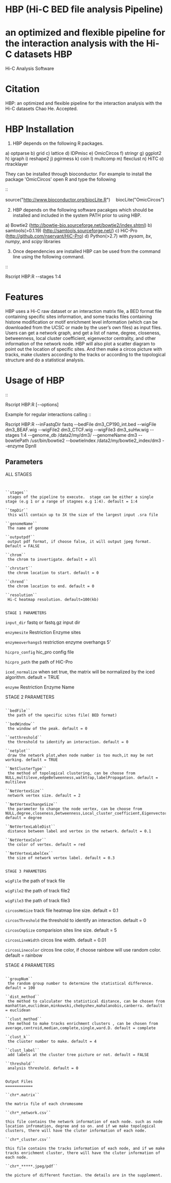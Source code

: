 # HBP (Hi-C BED file analysis Pipeline)
an optimized and flexible pipeline for the interaction analysis with the Hi-C datasets
HBP
=====

Hi-C Analysis Software


Citation
========

HBP: an optimized and flexible pipeline for the interaction analysis with the Hi-C datasets
Chao He.  Accepted. 


HBP Installation
==================

1. HBP depends on the following R packages.

 a) optparse
 b) grid
 c) lattice
 d) IDPmisc
 e) OmicCircos
 f) stringr
 g) ggplot2
 h) igraph
 i) reshape2
 j) pgirmess
 k) coin
 l) multcomp
 m) flexclust
 n) HiTC
 o) rtracklayer


They can be installed through bioconductor. For example to install the package 'OmicCircos' open R and type the following

::

  source("http://www.bioconductor.org/biocLite.R")
　biocLite("OmicCircos")


2. HBP depends on the following software pacakges which should be installed and included in the system PATH prior to using HBP.

 a) Bowtie2     (http://bowtie-bio.sourceforge.net/bowtie2/index.shtml)
 b) samtools(>0.1.19)   (http://samtools.sourceforge.net/)
 c) HiC-Pro     (http://github.com/nservant/HiC-Pro)
 d) Python(>2.7) with *pysam*, *bx*, *numpy*, and *scipy* libraries

3. Once dependencies are installed HBP can be used from the command line using the following command.

::

  Rscript HBP.R --stages 1:4

Features
========

HBP uses a Hi-C raw dataset or an interaction matrix file, a BED format file containing specific sites information, and some tracks files containing histone modification or motif enrichment level information (which can be downloaded from the UCSC or made by the user’s own files) as input files. Users can get a network graph, and get a list of name, degree, closeness, betweenness, local cluster coefficient, eigenvector centrality, and other information of the network node. HBP will also plot a scatter diagram to point out the location of specific sites. And then make a circos picture with tracks, make clusters according to the tracks or according to the topological structure and do a statistical analysis.


Usage of HBP
==============

::

  Rscript HBP.R [--options]

Example for regular interactions calling
:: 

 Rscript HBP.R --inFastqDir fastq --bedFile dm3_CP190_int.bed --wigFile dm3_BEAF.wig --wigFile2 dm3_CTCF.wig --wigFile3 dm3_suHw.wig --stages 1:4 --genome_db /data2/my/dm3/ --genomeName dm3 --bowtiePath /usr/bin/bowtie2 --bowtieIndex /data2/my/bowtie2_index/dm3 --enzyme DpnII  



Parameters
----------


ALL STAGES
~~~~~~~~~~


``stages``
 stages of the pipeline to execute.  stage can be either a single stage (e.g 1 or a range of stagnes e.g 1:4). default = 1:4

``tmpDir``
 this will contain up to 3X the size of the largest input .sra file
 
``genomeName``
 The name of genome
 
``outputpdf``
 output pdf format, if choose false, it will output jpeg format. Default = FALSE

``chrom``
 the chrom to invertigate. default = all
 
``chrstart``
 the chrom location to start. default = 0

``chrend``
 the chrom location to end. default = 0

``resolution``
 Hi-C heatmap resolution. default=100(kb)


STAGE 1 PARAMETERS
~~~~~~~~~~

``input_dir``
 fastq or fastq.gz input dir

``enzymesite``
 Restriction Enzyme sites

``enzymeoverhangs5``
 restriction enzyme overhangs 5'

``hicpro_config``
 hic_pro config file

``hicpro_path``
 the path of HiC-Pro
 
``iced_normalize``
 when set true, the matrix will be normalized by the iced algorithm. default = TRUE
 
``enzyme``
 Restriction Enzyme Name
 

STAGE 2 PARAMETERS
~~~~~~~~~~

``bedFile``
 the path of the specific sites file( BED format)
 
``bedWindow``
 the window of the peak. default = 0
 
``netthreshold``
 the threshold to identify an interaction. default = 0
 
``netplot``
 draw the network plot,when node number is too much,it may be not working. default = TRUE
 
``NetClusterType``
 the method of topological clustering, can be choose from NULL,multileve,edgeBetweenness,walktrap,labelPropagation. default = multileve
 
``NetVertexSize``
 network vertex size. default = 2
 
``NetVertexChangeSize``
 the parameter to change the node vertex, can be choose from NULL,degree,closeness,betweenness,Local_cluster_coefficient,Eigenvector_centrality. default = degree
 
``NetVertexLableDist``
 distance between label and vertex in the network. default = 0.1
 
``NetVertexColor``
 the color of vertex. default = red
 
``NetVertexLabelCex``
 the size of network vertex label. default = 0.3


STAGE 3 PARAMETERS
~~~~~~~~~~

``wigFile``
 the path of track file

``wigFile2``
 the path of track file2

``wigFile3``
 the path of track file3

``circosHmSize``
 track file heatmap line size. default = 0.1

``circosThreshold``
 the threshold to identify an interaction. default = 0
 
``circosCmpSize``
comparision sites line size. default = 5
 
``circosLineWidth``
 circos line width. default = 0.01
 
``circosLinecolor``
 circos line color, if choose rainbow will use random color. default = rainbow


STAGE 4 PARAMETERS
~~~~~~~~~~

``groupNum``
 the random group number to determine the statistical difference. default = 100

``dist_method``
 the method to calculater the statistical distance, can be chosen from manhattan,euclidean,minkowski,chebyshev,mahalanobis,canberra. default = euclidean

``clust_method``
 the method to make tracks enrichment clusters , can be chosen from average,centroid,median,complete,single,ward.D. default = complete
    
``clust_k``
 the cluster number to make. default = 4

``clust_label``
 add labels at the cluster tree picture or not. default = FALSE
    
``threshold``
 analysis threshold. default = 0
    

Output Files
============

``chr*.matrix``

the matrix file of each chromosome

``chr*_network.csv``

this file contains the network information of each node. such as node location infromation, degree and so on. and if we make topological clusters, there will have the cluter information of each node.

``chr*_cluster.csv``

this file contains the tracks information of each node, and if we make tracks enrichment cluster, there will have the cluter information of each node.

``chr*_*****.jpeg/pdf``

the picture of different function. the details are in the supplement.








